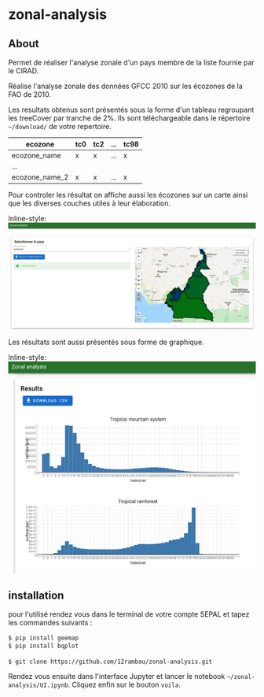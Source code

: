 # zonal-analysis

## About

Permet de réaliser l'analyse zonale d'un pays membre de la liste fournie par le CIRAD. 

Réalise l'analyse zonale des données GFCC 2010 sur les écozones de la FAO de 2010. 

Les resultats obtenus sont présentés sous la forme d'un tableau regroupant les treeCover par tranche de 2%. Ils sont téléchargeable dans le répertoire `~/download/` de votre repertoire.

| ecozone  | tc0  | tc2  | ...  | tc98  |
|---|---|---|---|---|
| ecozone_name  | x  | x  |  ... | x  |
| ...  |   |   |   |   |
| ecozone_name_2  | x  | x  | ...  | x  |

Pour controler les résultat on affiche aussi les écozones sur un carte ainsi que les diverses couches utiles à leur élaboration. 

Inline-style: 
![alt text](./doc/img/carte.png)

Les résultats sont aussi présentés sous forme de graphique.

Inline-style: 
![alt text](./doc/img/hist.png)


## installation 

pour l'utilisé rendez vous dans le terminal de votre compte SEPAL et tapez les commandes suivants : 

```
$ pip install geemap
$ pip install bqplot

$ git clone https://github.com/12rambau/zonal-analysis.git
```

Rendez vous ensuite dans l'interface Jupyter et lancer le notebook `~/zonal-analysis/UI.ipynb`. Cliquez enfin sur le bouton `voila`.

